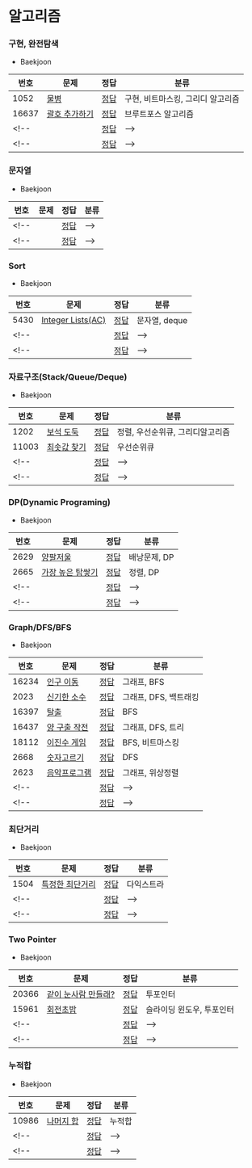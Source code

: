 # 알고리즘
<!-- | []() | [정답](https://github.com/lkitty0302/Algorithm/blob/main/BOJ/.py) | -->
<!-- | []() | [정답](https://github.com/lkitty0302/Algorithm/blob/main/programmers/.py) | -->

### 구현, 완전탐색
- Baekjoon
 
 번호   |   문제   |   정답   | 분류
 ----- | ------- | ------- | -----
1052 | [물병](https://www.acmicpc.net/problem/1052) | [정답](https://github.com/lkitty0302/Algorithm/blob/main/BOJ/1052.py) | 구현, 비트마스킹, 그리디 알고리즘
16637 | [괄호 추가하기](https://www.acmicpc.net/problem/16637) | [정답](https://github.com/lkitty0302/Algorithm/blob/main/BOJ/16637.py) | 브루트포스 알고리즘
<!-- | []() | [정답](https://github.com/lkitty0302/Algorithm/blob/main/BOJ/.py) | -->
<!-- | []() | [정답](https://github.com/lkitty0302/Algorithm/blob/main/programmers/.py) | -->

### 문자열
- Baekjoon<br>

 번호   |   문제   |   정답   | 분류
 ----- | ------- | ------- | -----
<!-- | []() | [정답](https://github.com/lkitty0302/Algorithm/blob/main/BOJ/.py) | -->
<!-- | []() | [정답](https://github.com/lkitty0302/Algorithm/blob/main/programmers/.py) | -->
 
### Sort
- Baekjoon<br>

 번호   |   문제   |   정답   | 분류
 ----- | ------- | ------- | -----
5430  | [Integer Lists(AC)](https://www.acmicpc.net/problem/5430) | [정답](https://github.com/lkitty0302/Algorithm/blob/main/BOJ/5430.py) | 문자열, deque
<!-- | []() | [정답](https://github.com/lkitty0302/Algorithm/blob/main/BOJ/.py) | -->
<!-- | []() | [정답](https://github.com/lkitty0302/Algorithm/blob/main/programmers/.py) | -->


### 자료구조(Stack/Queue/Deque)
- Baekjoon<br>

 번호   |   문제   |   정답   | 분류
 ----- | ------- | ------- | -----
1202 | [보석 도둑](https://www.acmicpc.net/problem/1202) | [정답](https://github.com/lkitty0302/Algorithm/blob/main/BOJ/1202.py) | 정렬, 우선순위큐, 그리디알고리즘
11003 | [최솟값 찾기](https://www.acmicpc.net/problem/11003) | [정답](https://github.com/lkitty0302/Algorithm/blob/main/BOJ/11003.py) | 우선순위큐
<!-- | []() | [정답](https://github.com/lkitty0302/Algorithm/blob/main/BOJ/.py) | -->
<!-- | []() | [정답](https://github.com/lkitty0302/Algorithm/blob/main/programmers/.py) | -->


### DP(Dynamic Programing)
- Baekjoon<br>

 번호   |   문제   |   정답   | 분류
 ----- | ------- | ------- | -----
 2629 | [양팔저울](https://www.acmicpc.net/problem/2629) | [정답](https://github.com/lkitty0302/Algorithm/blob/main/BOJ/2629.py) | 배낭문제, DP
2665 | [가장 높은 탑쌓기](https://www.acmicpc.net/problem/2655) | [정답](https://github.com/lkitty0302/Algorithm/blob/main/BOJ/2665.py) | 정렬, DP
<!-- | []() | [정답](https://github.com/lkitty0302/Algorithm/blob/main/BOJ/.py) | -->
<!-- | []() | [정답](https://github.com/lkitty0302/Algorithm/blob/main/programmers/.py) | -->


### Graph/DFS/BFS
- Baekjoon<br>

 번호   |   문제   |   정답   | 분류
 ----- | ------- | ------- | -----
16234 | [인구 이동](https://www.acmicpc.net/problem/16234) | [정답](https://github.com/lkitty0302/Algorithm/blob/main/BOJ/16234.py) | 그래프, BFS
2023 | [신기한 소수](https://www.acmicpc.net/problem/2023) | [정답](https://github.com/lkitty0302/Algorithm/blob/main/BOJ/2023.py) | 그래프, DFS, 백트래킹
16397 | [탈출](https://www.acmicpc.net/problem/16397) | [정답](https://github.com/lkitty0302/Algorithm/blob/main/BOJ/16397.py) | BFS
16437 | [양 구출 작전](https://www.acmicpc.net/problem/16437) | [정답](https://github.com/lkitty0302/Algorithm/blob/main/BOJ/16437.py) | 그래프, DFS, 트리
18112 | [이진수 게임](https://www.acmicpc.net/problem/18112) | [정답](https://github.com/lkitty0302/Algorithm/blob/main/BOJ/18112.py) | BFS, 비트마스킹
2668 | [숫자고르기](https://www.acmicpc.net/problem/2668) | [정답](https://github.com/lkitty0302/Algorithm/blob/main/BOJ/2668.py) | DFS
2623 | [음악프로그램](https://www.acmicpc.net/problem/2623) | [정답](https://github.com/lkitty0302/Algorithm/blob/main/BOJ/2623.py) | 그래프, 위상정렬
<!-- | []() | [정답](https://github.com/lkitty0302/Algorithm/blob/main/BOJ/.py) | -->
<!-- | []() | [정답](https://github.com/lkitty0302/Algorithm/blob/main/programmers/.py) | -->
 
 ### 최단거리
 - Baekjoon<br>

 번호   |   문제   |   정답   | 분류
 ----- | ------- | ------- | -----
1504 | [특정한 최단거리](https://www.acmicpc.net/problem/1504) | [정답](https://github.com/lkitty0302/Algorithm/blob/main/BOJ/1504.py) | 다익스트라
<!-- | []() | [정답](https://github.com/lkitty0302/Algorithm/blob/main/BOJ/.py) | -->
<!-- | []() | [정답](https://github.com/lkitty0302/Algorithm/blob/main/programmers/.py) | -->

 ### Two Pointer
- Baekjoon<br>

 번호   |   문제   |   정답   | 분류
 ----- | ------- | ------- | -----
20366 | [같이 눈사람 만들래?](https://www.acmicpc.net/problem/20366) | [정답](https://github.com/lkitty0302/Algorithm/blob/main/BOJ/20366.py) | 투포인터
15961 | [회전초밥](https://www.acmicpc.net/problem/15961) | [정답](https://github.com/lkitty0302/Algorithm/blob/main/BOJ/15961.py) | 슬라이딩 윈도우, 투포인터
<!-- | []() | [정답](https://github.com/lkitty0302/Algorithm/blob/main/BOJ/.py) | -->
<!-- | []() | [정답](https://github.com/lkitty0302/Algorithm/blob/main/programmers/.py) | -->

### 누적합
- Baekjoon<br>

 번호   |   문제   |   정답   | 분류
 ----- | ------- | ------- | -----
10986 | [나머지 합](https://www.acmicpc.net/problem/10986) | [정답](https://github.com/lkitty0302/Algorithm/blob/main/BOJ/10986.py) | 누적합
<!-- | []() | [정답](https://github.com/lkitty0302/Algorithm/blob/main/BOJ/.py) | -->
<!-- | []() | [정답](https://github.com/lkitty0302/Algorithm/blob/main/programmers/.py) | -->

